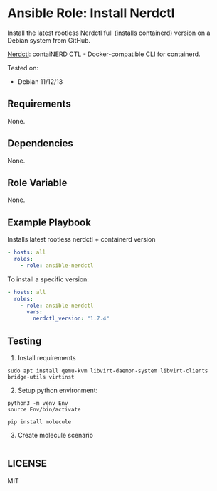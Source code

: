 # Ansible Role: Install Nerdctl

Install the latest rootless Nerdctl full (installs containerd) version on a Debian system from GitHub.

[Nerdctl](https://github.com/containerd/nerdctl): contaiNERD CTL - Docker-compatible CLI for containerd.

Tested on:
- Debian 11/12/13

## Requirements
None.

## Dependencies
None.

## Role Variable
None.

## Example Playbook
Installs latest rootless nerdctl + containerd version
```YAML
- hosts: all
  roles:
    - role: ansible-nerdctl
```

To install a specific version:
```YAML
- hosts: all
  roles:
    - role: ansible-nerdctl
      vars:
        nerdctl_version: "1.7.4"
```


## Testing
1. Install requirements
```SHELL
sudo apt install qemu-kvm libvirt-daemon-system libvirt-clients bridge-utils virtinst
```

2. Setup python environment: 
```SHELL
python3 -m venv Env
source Env/bin/activate

pip install molecule 
```

3. Create molecule scenario
```SHELL

```

## LICENSE
MIT

